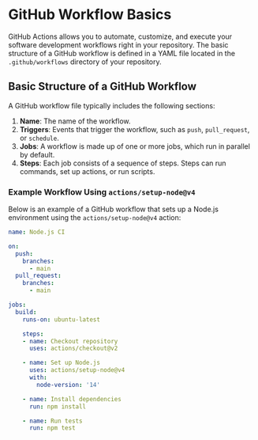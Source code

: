 # GitHub Workflow Basics

GitHub Actions allows you to automate, customize, and execute your software development workflows right in your repository. The basic structure of a GitHub workflow is defined in a YAML file located in the `.github/workflows` directory of your repository.

## Basic Structure of a GitHub Workflow

A GitHub workflow file typically includes the following sections:

1. **Name**: The name of the workflow.
2. **Triggers**: Events that trigger the workflow, such as `push`, `pull_request`, or `schedule`.
3. **Jobs**: A workflow is made up of one or more jobs, which run in parallel by default.
4. **Steps**: Each job consists of a sequence of steps. Steps can run commands, set up actions, or run scripts.

### Example Workflow Using `actions/setup-node@v4`

Below is an example of a GitHub workflow that sets up a Node.js environment using the `actions/setup-node@v4` action:

```yaml
name: Node.js CI

on:
  push:
    branches:
      - main
  pull_request:
    branches:
      - main

jobs:
  build:
    runs-on: ubuntu-latest

    steps:
    - name: Checkout repository
      uses: actions/checkout@v2

    - name: Set up Node.js
      uses: actions/setup-node@v4
      with:
        node-version: '14'

    - name: Install dependencies
      run: npm install

    - name: Run tests
      run: npm test
```